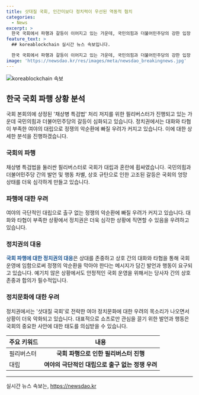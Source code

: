 ```yaml
---
title: 삿대질 국회, 인간미보다 정치력이 우선된 역동적 협치
categories:
  - News
excerpt: >
  한국 국회에서 파행과 갈등이 이어지고 있는 가운데, 국민의힘과 더불어민주당의 강한 입장 차이와 비방이 두드러지고 있다. 김병주 민주당 의원과 국민의힘 의원들 간의 발언 파문과 필리버스터 상황 속에서 양당 간의 대립이 더욱 심화되고 있다. 또한, 이재명 전 민주당 대표와 윤석열 대통령에 대한 공격적인 비난과 갈등이 커지는 가운데, 정치권에서는 여야의 갈등이 심각한 수준에 이르렀다는 우려의 목소리가 나오고 있다. 현재의 정치 문화에 대한 실망과 우려가 커지고 있는 상황이다.
feature_text: >
  ## koreablockchain 실시간 뉴스 속보입니다.

  한국 국회에서 파행과 갈등이 이어지고 있는 가운데, 국민의힘과 더불어민주당의 강한 입장 차이와 비방이 두드러지고 있다. 김병주 민주당 의원과 국민의힘 의원들 간의 발언 파문과 필리버스터 상황 속에서 양당 간의 대립이 더욱 심화되고 있다. 또한, 이재명 전 민주당 대표와 윤석열 대통령에 대한 공격적인 비난과 갈등이 커지는 가운데, 정치권에서는 여야의 갈등이 심각한 수준에 이르렀다는 우려의 목소리가 나오고 있다. 현재의 정치 문화에 대한 실망과 우려가 커지고 있는 상황이다.
image: 'https://newsdao.kr/res/images/meta/newsdao_breakingnews.jpg'
---
```


<p><img src="https://newsdao.kr/res/images/meta/newsdao_breakingnews.jpg" alt="koreablockchain 속보" /></p>

<h2 data-ke-size="size26">한국 국회 파행 상황 분석</h2>

<p data-ke-size="size16">국회 본회의에 상정된 '채상병 특검법' 처리 저지를 위한 필리버스터가 진행되고 있는 가운데 국민의힘과 더불어민주당의 갈등이 심화되고 있습니다. 정치권에서는 대화와 타협이 부족한 여야의 대립으로 정쟁의 악순환에 빠질 우려가 커지고 있습니다. 이에 대한 상세한 분석을 진행하겠습니다.</p>

<h3 data-ke-size="size24">국회의 파행</h3>

<p data-ke-size="size16">채상병 특검법을 둘러싼 필리버스터로 국회가 대립과 혼란에 휩싸였습니다. 국민의힘과 더불어민주당 간의 발언 및 행동 차별, 상호 규탄으로 인한 고조된 갈등은 국회의 엉망 상태를 더욱 심각하게 만들고 있습니다.</p>

<h3 data-ke-size="size24">파행에 대한 우려</h3>

<p data-ke-size="size16">여야의 극단적인 대립으로 출구 없는 정쟁의 악순환에 빠질 우려가 커지고 있습니다. 대화와 타협이 부족한 상황에서 정치권은 더욱 심각한 상황에 직면할 수 있음을 우려하고 있습니다.</p>

<h3 data-ke-size="size24">정치권의 대응</h3>

<p data-ke-size="size16"><b><span style="color: #1a5490;">국회 파행에 대한 정치권의 대응</span></b>은 상대를 존중하고 상호 간의 대화와 타협을 통해 국회 운영에 임함으로써 정쟁의 악순환을 막아야 한다는 메시지가 담긴 발언과 행동이 요구되고 있습니다. 예기치 않은 상황에서도 안정적인 국회 운영을 위해서는 당사자 간의 상호 존중과 합의가 필수적입니다.</p>

<h3 data-ke-size="size24">정치문화에 대한 우려</h3>

<p data-ke-size="size16">정치권에서는 '삿대질 국회'로 전락한 여야 정치문화에 대한 우려의 목소리가 나오면서 상황이 더욱 악화되고 있습니다. 대표적으로 쇼츠로만 관심을 끌기 위한 발언과 행동은 국회의 중요한 사안에 대한 태도를 의심받을 수 있습니다.</p>

<table>
    <thead>
        <tr>
            <th>주요 키워드</th>
            <th>내용</th>
        </tr>
    </thead>
    <tbody>
        <tr>
            <td>필리버스터</td>
            <td style="text-align: center; height: 17px;"><b>국회 파행으로 인한 필리버스터 진행</b></td>
        </tr>
        <tr>
            <td>대립</td>
            <td style="text-align: center; height: 17px;"><b>여야의 극단적인 대립으로 출구 없는 정쟁 우려</b></td>
        </tr>
    </tbody>
</table>

<p><hr></p>
실시간 뉴스 속보는, <a href="https://newsdao.kr" rel="dofollow">https://newsdao.kr</a>


